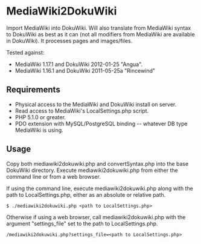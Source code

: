 MediaWiki2DokuWiki
==================

Import MediaWiki into DokuWiki. Will also translate from MediaWiki syntax to
DokuWiki as best as it can (not all modifiers from MediaWiki are available in
DokuWiki). It processes pages and images/files.

Tested against:

* MediaWiki 1.17.1 and DokuWiki 2012-01-25 "Angua".
* MediaWiki 1.16.1 and DokuWiki 2011-05-25a "Rincewind"


Requirements
------------

* Physical access to the MediaWiki and DokuWiki install on server.
* Read access to MediaWiki's LocalSettings.php script.
* PHP 5.1.0 or greater.
* PDO extension with MySQL/PostgreSQL binding -- whatever DB type MediaWiki is using.

Usage
-----

Copy both mediawiki2dokuwiki.php and convertSyntax.php into the base DokuWiki
directory. Execute mediawiki2dokuwiki.php from either the command line or from
a web browser.

If using the command line, execute mediawiki2dokuwiki.php along with the path
to LocalSettings.php, either as an absolute or relative path.

    $ ./mediawiki2dokuwiki.php <path to LocalSettings.php>

Otherwise if using a web browser, call mediawiki2dokuwiki.php with the
argument "settings_file" set to the path to LocalSettings.php.

    /mediawiki2dokuwiki.php?settings_file=<path to LocalSettings.php>
